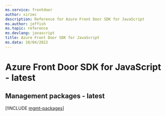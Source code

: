 ```yaml
---
ms.service: frontdoor
author: xirzec
description: Reference for Azure Front Door SDK for JavaScript
ms.author: jeffish
ms.topic: reference
ms.devlang: javascript
title: Azure Front Door SDK for JavaScript
ms.data: 10/04/2022
---
```

# Azure Front Door SDK for JavaScript - latest

## Management packages - latest
[!INCLUDE [mgmt-packages](front-door-mgmt-index.md)]